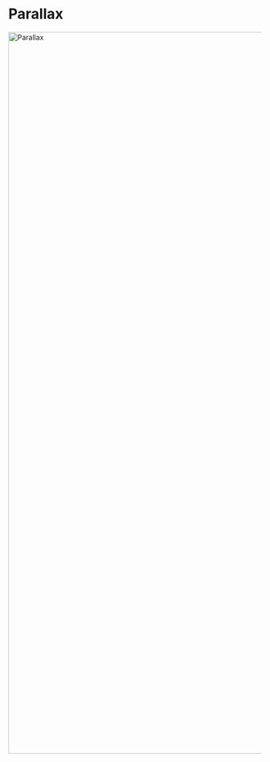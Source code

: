 # Parallax

<img width="1435" alt="Parallax" src="https://user-images.githubusercontent.com/38455912/83986260-1662d680-a977-11ea-8378-78331ed51160.png">
